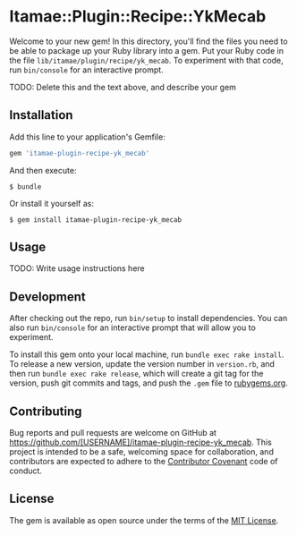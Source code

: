 # Itamae::Plugin::Recipe::YkMecab

Welcome to your new gem! In this directory, you'll find the files you need to be able to package up your Ruby library into a gem. Put your Ruby code in the file `lib/itamae/plugin/recipe/yk_mecab`. To experiment with that code, run `bin/console` for an interactive prompt.

TODO: Delete this and the text above, and describe your gem

## Installation

Add this line to your application's Gemfile:

```ruby
gem 'itamae-plugin-recipe-yk_mecab'
```

And then execute:

    $ bundle

Or install it yourself as:

    $ gem install itamae-plugin-recipe-yk_mecab

## Usage

TODO: Write usage instructions here

## Development

After checking out the repo, run `bin/setup` to install dependencies. You can also run `bin/console` for an interactive prompt that will allow you to experiment.

To install this gem onto your local machine, run `bundle exec rake install`. To release a new version, update the version number in `version.rb`, and then run `bundle exec rake release`, which will create a git tag for the version, push git commits and tags, and push the `.gem` file to [rubygems.org](https://rubygems.org).

## Contributing

Bug reports and pull requests are welcome on GitHub at https://github.com/[USERNAME]/itamae-plugin-recipe-yk_mecab. This project is intended to be a safe, welcoming space for collaboration, and contributors are expected to adhere to the [Contributor Covenant](http://contributor-covenant.org) code of conduct.


## License

The gem is available as open source under the terms of the [MIT License](http://opensource.org/licenses/MIT).

